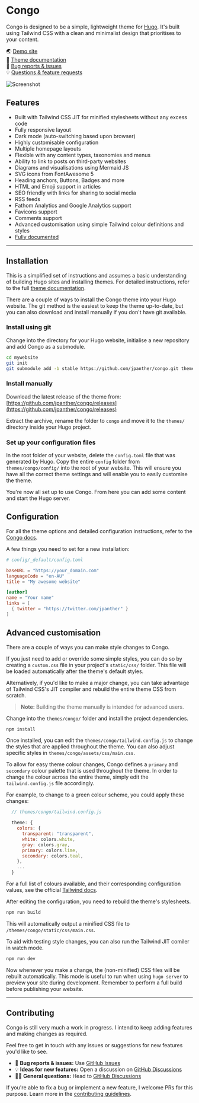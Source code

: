 # Congo

Congo is designed to be a simple, lightweight theme for [Hugo](https://gohugo.io). It's built using Tailwind CSS with a clean and minimalist design that prioritises to your content.

🌏 [Demo site](https://jpanther.github.io/congo/)  
📑 [Theme documentation](https://jpanther.github.io/congo/docs/)  
🐛 [Bug reports & issues](https://github.com/jpanther/congo/issues)  
💡 [Questions & feature requests](https://github.com/jpanther/congo/discussions)

![Screenshot](https://raw.githubusercontent.com/jpanther/congo/stable/images/screenshot.png)

## Features

- Built with Tailwind CSS JIT for minified stylesheets without any excess code
- Fully responsive layout
- Dark mode (auto-switching based upon browser)
- Highly customisable configuration
- Multiple homepage layouts
- Flexible with any content types, taxonomies and menus
- Ability to link to posts on third-party websites
- Diagrams and visualisations using Mermaid JS
- SVG icons from FontAwesome 5
- Heading anchors, Buttons, Badges and more
- HTML and Emoji support in articles
- SEO friendly with links for sharing to social media
- RSS feeds
- Fathom Analytics and Google Analytics support
- Favicons support
- Comments support
- Advanced customisation using simple Tailwind colour definitions and styles
- [Fully documented](https://jpanther.github.io/congo/docs/)

---

## Installation

This is a simplified set of instructions and assumes a basic understanding of building Hugo sites and installing themes. For detailed instructions, refer to the full [theme documentation](https://jpanther.github.io/congo/docs/).

There are a couple of ways to install the Congo theme into your Hugo website. The git method is the easiest to keep the theme up-to-date, but you can also download and install manually if you don't have git available.

### Install using git

Change into the directory for your Hugo website, initialise a new repository and add Congo as a submodule.

```bash
cd mywebsite
git init
git submodule add -b stable https://github.com/jpanther/congo.git themes/congo
```

### Install manually

Download the latest release of the theme from: [https://github.com/jpanther/congo/releases](https://github.com/jpanther/congo/releases)

Extract the archive, rename the folder to `congo` and move it to the `themes/` directory inside your Hugo project.

### Set up your configuration files

In the root folder of your website, delete the `config.toml` file that was generated by Hugo. Copy the entire `config` folder from `themes/congo/config/` into the root of your website. This will ensure you have all the correct theme settings and will enable you to easily customise the theme.

You're now all set up to use Congo. From here you can add some content and start the Hugo server.

## Configuration

For all the theme options and detailed configuration instructions, refer to the [Congo docs](https://jpanther.github.io/congo/docs/).

A few things you need to set for a new installation:

```toml
# config/_default/config.toml

baseURL = "https://your_domain.com"
languageCode = "en-AU"
title = "My awesome website"

[author]
name = "Your name"
links = [
  { twitter = "https://twitter.com/jpanther" }
]
```

## Advanced customisation

There are a couple of ways you can make style changes to Congo.

If you just need to add or override some simple styles, you can do so by creating a `custom.css` file in your project's `static/css/` folder. This file will be loaded automatically after the theme's default styles.

Alternatively, if you'd like to make a major change, you can take advantage of Tailwind CSS's JIT compiler and rebuild the entire theme CSS from scratch.

> **Note:** Building the theme manually is intended for advanced users.

Change into the `themes/congo/` folder and install the project dependencies.

```bash
npm install
```

Once installed, you can edit the `themes/congo/tailwind.config.js` to change the styles that are applied throughout the theme. You can also adjust specific styles in `themes/congo/assets/css/main.css`.

To allow for easy theme colour changes, Congo defines a `primary` and `secondary` colour palette that is used throughout the theme. In order to change the colour across the entire theme, simply edit the `tailwind.config.js` file accordingly.

For example, to change to a green colour scheme, you could apply these changes:

```js
  // themes/congo/tailwind.config.js

  theme: {
    colors: {
      transparent: "transparent",
      white: colors.white,
      gray: colors.gray,
      primary: colors.lime,
      secondary: colors.teal,
    },
    ...
  }
```

For a full list of colours available, and their corresponding configuration values, see the official [Tailwind docs](https://tailwindcss.com/docs/customizing-colors#color-palette-reference).

After editing the configuration, you need to rebuild the theme's stylesheets.

```bash
npm run build
```

This will automatically output a minified CSS file to `/themes/congo/static/css/main.css`.

To aid with testing style changes, you can also run the Tailwind JIT comiler in watch mode.

```bash
npm run dev
```

Now whenever you make a change, the (non-minified) CSS files will be rebuilt automatically. This mode is useful to run when using `hugo server` to preview your site during development. Remember to perform a full build before publishing your website.

---

## Contributing

Congo is still very much a work in progress. I intend to keep adding features and making changes as required.

Feel free to get in touch with any issues or suggestions for new features you'd like to see.

- 🐛 **Bug reports & issues:** Use [GitHub Issues](https://github.com/jpanther/congo/issues)
- 💡 **Ideas for new features:** Open a discussion on [GitHub Discussions](https://github.com/jpanther/congo/discussions)
- 🙋‍♀️ **General questions:** Head to [GitHub Discussions](https://github.com/jpanther/congo/discussions)

If you're able to fix a bug or implement a new feature, I welcome PRs for this purpose. Learn more in the [contributing guidelines](https://github.com/jpanther/congo/CONTRIBUTING.md).
